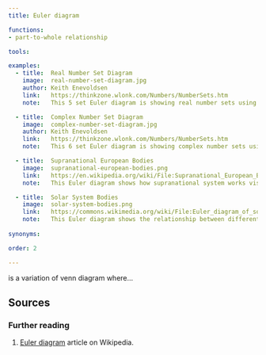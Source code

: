 ```yaml
---
title: Euler diagram

functions:
- part-to-whole relationship

tools:

examples:
  - title:  Real Number Set Diagram 
    image:  real-number-set-diagram.jpg
    author: Keith Enevoldsen
    link:   https://thinkzone.wlonk.com/Numbers/NumberSets.htm
    note:   This 5 set Euler diagram is showing real number sets using ellipse shapes

  - title:  Complex Number Set Diagram 
    image:  complex-number-set-diagram.jpg
    author: Keith Enevoldsen
    link:   https://thinkzone.wlonk.com/Numbers/NumberSets.htm
    note:   This 6 set Euler diagram is showing complex number sets using rounded rectangles shapes instead of ellipses/circles

  - title:  Supranational European Bodies
    image:  supranational-european-bodies.png
    link:   https://en.wikipedia.org/wiki/File:Supranational_European_Bodies-en.svg
    note:   This Euler diagram shows how supranational system works visualizing the relationship between EU institutions and bodies in brief.

  - title:  Solar System Bodies
    image:  solar-system-bodies.png
    link:   https://commons.wikimedia.org/wiki/File:Euler_diagram_of_solar_system_bodies.svg
    note:   This Euler diagram shows the relationship between different solar system bodies (planets, satellites, comets, etc.).
    
synonyms:

order: 2

---
```


is a variation of venn diagram where...

[//]: # ( TODO: finish description)

<!--more--> 

[//]: # ( Venn diagram shows all possible logical relationships between sets, while an Euler diagram only shows existing relationships. )
[//]: # ( Unlike the Venn diagram, Euler diagram only shows intersections that are not empty. )

## Sources

### Further reading
1. [Euler diagram](https://en.wikipedia.org/wiki/Euler_diagram) article on Wikipedia.
